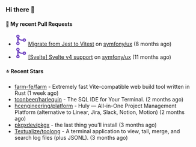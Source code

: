 ### Hi there 👋

#### 🔨 My recent Pull Requests

- ![](./assets/pr-merged.svg) [Migrate from Jest to Vitest](https://github.com/symfony/ux/pull/1202) on [symfony/ux](https://github.com/symfony/ux) (8 months ago)
- ![](./assets/pr-merged.svg) [[Svelte] Svelte v4 support](https://github.com/symfony/ux/pull/1018) on [symfony/ux](https://github.com/symfony/ux) (11 months ago)

#### ⭐ Recent Stars

- [farm-fe/farm](https://github.com/farm-fe/farm) - Extremely fast Vite-compatible web build tool written in Rust (1 week ago)
- [tconbeer/harlequin](https://github.com/tconbeer/harlequin) - The SQL IDE for Your Terminal. (2 months ago)
- [hcengineering/platform](https://github.com/hcengineering/platform) - Huly — All-in-One Project Management Platform (alternative to Linear, Jira, Slack, Notion, Motion) (2 months ago)
- [pkgxdev/pkgx](https://github.com/pkgxdev/pkgx) - the last thing you’ll install (3 months ago)
- [Textualize/toolong](https://github.com/Textualize/toolong) - A terminal application to view, tail, merge, and search log files (plus JSONL). (3 months ago)